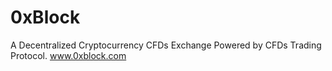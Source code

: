 # 0xBlock
A Decentralized Cryptocurrency CFDs Exchange Powered by CFDs Trading Protocol. www.0xblock.com
